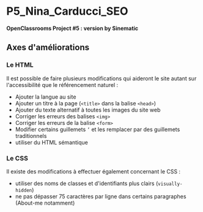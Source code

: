 # P5_Nina_Carducci_SEO

**OpenClassrooms Project #5 : version by Sinematic**

## Axes d'améliorations

### Le HTML

Il est possible de faire plusieurs modifications qui aideront le site autant sur l'accessibilité que le référencement naturel :

- Ajouter la langue au site 
- Ajouter un titre à la page (`<title>` dans la balise `<head>`)
- Ajouter du texte alternatif à toutes les images du site web
- Corriger les erreurs des balises `<img>`
- Corriger les erreurs de la balise `<form>`
- Modifier certains guillemets `’` et les remplacer par des guillemets traditionnels
- utiliser du HTML sémantique


### Le CSS

Il existe des modifications à effectuer également concernant le CSS :

- utiliser des noms de classes et d'identifiants plus clairs (`visually-hidden`)
- ne pas dépasser 75 caractères par ligne dans certains paragraphes (About-me notamment)
